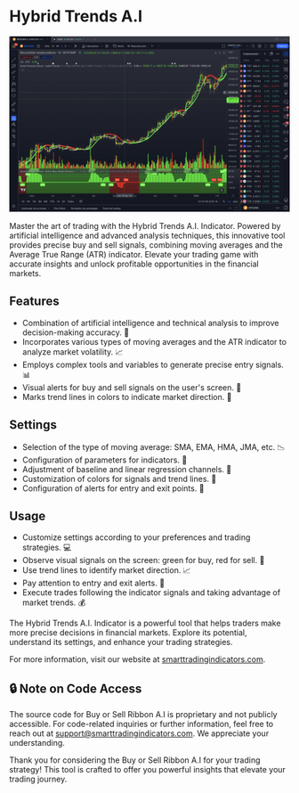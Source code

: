 # Hybrid Trends A.I

![Hybrid Trends A.I.](Hybrid%20Trends%201D.png)

Master the art of trading with the Hybrid Trends A.I. Indicator. Powered by artificial intelligence and advanced analysis techniques, this innovative tool provides precise buy and sell signals, combining moving averages and the Average True Range (ATR) indicator. Elevate your trading game with accurate insights and unlock profitable opportunities in the financial markets.

## Features

- Combination of artificial intelligence and technical analysis to improve decision-making accuracy. 🤖
- Incorporates various types of moving averages and the ATR indicator to analyze market volatility. 📈
- Employs complex tools and variables to generate precise entry signals. 📊
- Visual alerts for buy and sell signals on the user's screen. 🔔
- Marks trend lines in colors to indicate market direction. 🎨

## Settings

- Selection of the type of moving average: SMA, EMA, HMA, JMA, etc. 📉
- Configuration of parameters for indicators. 🔧
- Adjustment of baseline and linear regression channels. 📏
- Customization of colors for signals and trend lines. 🎨
- Configuration of alerts for entry and exit points. 🔔

## Usage

- Customize settings according to your preferences and trading strategies. 💻
- Observe visual signals on the screen: green for buy, red for sell. 👀
- Use trend lines to identify market direction. 📈
- Pay attention to entry and exit alerts. 🔔
- Execute trades following the indicator signals and taking advantage of market trends. 💰

The Hybrid Trends A.I. Indicator is a powerful tool that helps traders make more precise decisions in financial markets. Explore its potential, understand its settings, and enhance your trading strategies.

For more information, visit our website at [smarttradingindicators.com](https://www.smarttradingindicators.com).

## 🔒 Note on Code Access

The source code for Buy or Sell Ribbon A.I is proprietary and not publicly accessible. For code-related inquiries or further information, feel free to reach out at support@smarttradingindicators.com. We appreciate your understanding.

Thank you for considering the Buy or Sell Ribbon A.I for your trading strategy! This tool is crafted to offer you powerful insights that elevate your trading journey.
